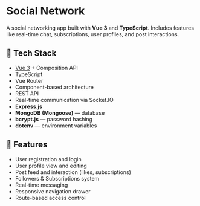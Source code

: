 # Social Network

A social networking app built with **Vue 3** and **TypeScript**. Includes features like real-time chat, subscriptions, user profiles, and post interactions.

## 🚀 Tech Stack

- [Vue 3](https://vuejs.org/) + Composition API  
- TypeScript  
- Vue Router  
- Component-based architecture  
- REST API
- Real-time communication via Socket.IO  
- **Express.js**
- **MongoDB (Mongoose)** — database
- **bcrypt.js** — password hashing
- **dotenv** — environment variables

## 🔑 Features

- User registration and login
- User profile view and editing
- Post feed and interaction (likes, subscriptions)
- Followers & Subscriptions system
- Real-time messaging
- Responsive navigation drawer
- Route-based access control